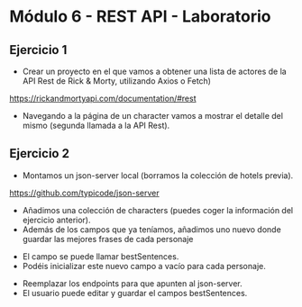 # Módulo 6 - REST API - Laboratorio

## Ejercicio 1

* Crear un proyecto en el que vamos a obtener una lista de actores de la API Rest de Rick & Morty, utilizando Axios o Fetch)  

https://rickandmortyapi.com/documentation/#rest  
  
* Navegando a la página de un character vamos a mostrar el detalle del mismo (segunda llamada a la API Rest).

## Ejercicio 2

* Montamos un json-server local (borramos la colección de hotels previa).  

https://github.com/typicode/json-server  

* Añadimos una colección de characters (puedes coger la información del ejercicio anterior).
* Además de los campos que ya teníamos, añadimos uno nuevo donde guardar las mejores frases de cada personaje
- El campo se puede llamar bestSentences.
- Podéis inicializar este nuevo campo a vacío para cada personaje.
* Reemplazar los endpoints para que apunten al json-server.
* El usuario puede editar y guardar el campos bestSentences.
